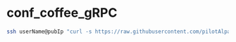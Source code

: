 # conf_coffee_gRPC

```bash
ssh userName@pubIp "curl -s https://raw.githubusercontent.com/pilotAlpal/conf_coffee_gRPC/master/install.sh | bash
```
